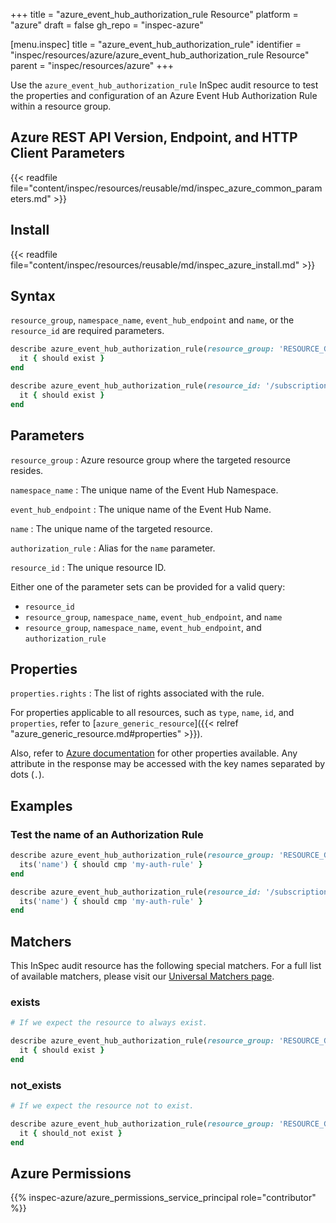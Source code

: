 +++
title = "azure_event_hub_authorization_rule Resource"
platform = "azure"
draft = false
gh_repo = "inspec-azure"

[menu.inspec]
title = "azure_event_hub_authorization_rule"
identifier = "inspec/resources/azure/azure_event_hub_authorization_rule Resource"
parent = "inspec/resources/azure"
+++

Use the `azure_event_hub_authorization_rule` InSpec audit resource to test the properties and configuration of an Azure Event Hub Authorization Rule within a resource group.

## Azure REST API Version, Endpoint, and HTTP Client Parameters

{{< readfile file="content/inspec/resources/reusable/md/inspec_azure_common_parameters.md" >}}

## Install

{{< readfile file="content/inspec/resources/reusable/md/inspec_azure_install.md" >}}

## Syntax

`resource_group`, `namespace_name`, `event_hub_endpoint` and `name`, or the `resource_id` are required parameters.

```ruby
describe azure_event_hub_authorization_rule(resource_group: 'RESOURCE_GROUP', namespace_name: 'EVENT_NAME', event_hub_endpoint: 'HUB_NAME', name: 'AUTH_RULE') do
  it { should exist }
end
```

```ruby
describe azure_event_hub_authorization_rule(resource_id: '/subscriptions/{subscriptionId}/resourceGroups/{resourceGroupName}/providers/Microsoft.EventHub/namespaces/{namespaceName}/eventhubs/{eventHubName}/authorizationRules/{authorizationRuleName}') do
  it { should exist }
end
```

## Parameters

`resource_group`
: Azure resource group where the targeted resource resides.

`namespace_name`
: The unique name of the Event Hub Namespace.

`event_hub_endpoint`
: The unique name of the Event Hub Name.

`name`
: The unique name of the targeted resource.

`authorization_rule`
: Alias for the `name` parameter.

`resource_id`
: The unique resource ID.

Either one of the parameter sets can be provided for a valid query:

- `resource_id`
- `resource_group`, `namespace_name`, `event_hub_endpoint`, and `name`
- `resource_group`, `namespace_name`, `event_hub_endpoint`, and `authorization_rule`

## Properties

`properties.rights`
: The list of rights associated with the rule.

For properties applicable to all resources, such as `type`, `name`, `id`, and `properties`, refer to [`azure_generic_resource`]({{< relref "azure_generic_resource.md#properties" >}}).

Also, refer to [Azure documentation](https://docs.microsoft.com/en-us/rest/api/eventhub/stable/authorization-rules-event-hubs/get-authorization-rule?tabs=HTTP) for other properties available. Any attribute in the response may be accessed with the key names separated by dots (`.`).

## Examples

### Test the name of an Authorization Rule

```ruby
describe azure_event_hub_authorization_rule(resource_group: 'RESOURCE_GROUP', namespace_name: 'EVENT_NAME', event_hub_endpoint: 'HUB_NAME', name: 'AUTH_RULE') do
  its('name') { should cmp 'my-auth-rule' }
end
```

```ruby
describe azure_event_hub_authorization_rule(resource_id: '/subscriptions/{subscriptionId}/resourceGroups/{resourceGroupName}/providers/Microsoft.EventHub/namespaces/{namespaceName}/eventhubs/{eventHubName}/authorizationRules/{authorizationRuleName}') do
  its('name') { should cmp 'my-auth-rule' }
end
```

## Matchers

This InSpec audit resource has the following special matchers. For a full list of available matchers, please visit our [Universal Matchers page](https://docs.chef.io/inspec/matchers/).

### exists

```ruby
# If we expect the resource to always exist.

describe azure_event_hub_authorization_rule(resource_group: 'RESOURCE_GROUP', namespace_name: 'EVENT_NAME', event_hub_endpoint: 'HUB_NAME', name: 'AUTH_RULE') do
  it { should exist }
end
```

### not_exists

```ruby
# If we expect the resource not to exist.

describe azure_event_hub_authorization_rule(resource_group: 'RESOURCE_GROUP', namespace_name: 'EVENT_NAME', event_hub_endpoint: 'HUB_NAME', name: 'AUTH_RULE') do
  it { should_not exist }
end
```

## Azure Permissions

{{% inspec-azure/azure_permissions_service_principal role="contributor" %}}
